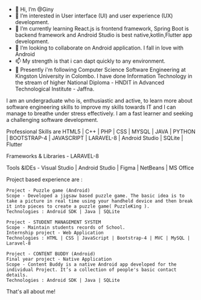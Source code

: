- 👋 Hi, I’m @Giny 
- 👀 I’m interested in User interface (UI) and user experience (UX) development.
- 🌱 I’m currently learning React.js is frontend framework, Spring Boot is backend framework and Android Studio is best native,kotlin,Flutter app development.
- 💞️ I’m looking to collaborate on  Android application. I fall in love with Android
- 📫 My strength is that i can dapt quickly to any environment.
- 🌱 Presently i'm following Computer Science  Software Engineering at Kingston University in Colombo.
I have done Information Technology in the stream of higher National Diploma - HNDIT in Advanced Technological Institute - Jaffna. 

I am an undergraduate who is, enthusiastic and active, to learn more about software engineering skills to improve my skills towards IT and I can manage to breathe under stress effectively. 
I am a fast learner and seeking a challenging software development.


Professional Skills are HTML5  | C++  | PHP  | CSS  | MYSQL  | JAVA  | PYTHON  | BOOTSTRAP-4  | JAVASCRIPT  | LARAVEL-8  | Android Studio  | SQLite  | Flutter 

Frameworks & Libraries - LARAVEL-8 

Tools &IDEs - Visual Studio | Android Studio | Figma | NetBeans | MS Office

Project based experience are : 

    Project - Puzzle game (Android)
    Scope - Developed a jigsaw based puzzle game. The basic idea is to take a picture in real time using your handheld device and then break it into pieces to create a puzzle game( PuzzleKing ).
    Technologies : Android SDK | Java | SQLite
    
    Project - STUDENT MANAGEMENT SYSTEM
    Scope - Maintain students records of School.
    Internship project - Web Application
    Technologies : HTML | CSS | JavaScript | Bootstrap-4 | MVC | MySQL | Laravel-8
    
    Project - CONTENT BUDDY (Android)
    Final year project - Native Application
    Scope - Content Buddy is a native Android app developed for the individual Project. It’s a collection of people's basic contact details.
    Technologies : Android SDK | Java | SQLite

That's all about me!

<!---
sreeginy/sreeginy is a ✨ special ✨ repository because its `README.md` (this file) appears on your GitHub profile.
You can click the Preview link to take a look at your changes.
--->
